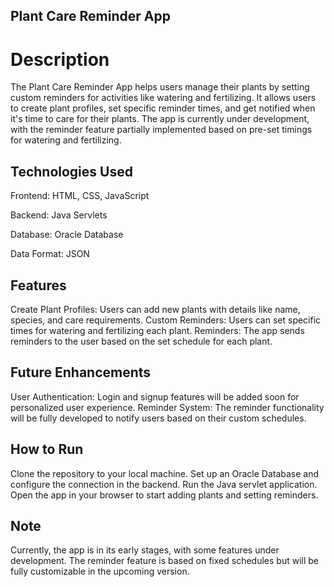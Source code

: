 ## Plant Care Reminder App

# Description
The Plant Care Reminder App helps users manage their plants by setting custom reminders for activities like watering and fertilizing. It allows users to create plant profiles, set specific reminder times, and get notified when it's time to care for their plants. The app is currently under development, with the reminder feature partially implemented based on pre-set timings for watering and fertilizing.

## Technologies Used
Frontend: HTML, CSS, JavaScript

Backend: Java Servlets

Database: Oracle Database

Data Format: JSON

## Features
Create Plant Profiles: Users can add new plants with details like name, species, and care requirements.
Custom Reminders: Users can set specific times for watering and fertilizing each plant.
Reminders: The app sends reminders to the user based on the set schedule for each plant.

## Future Enhancements
User Authentication: Login and signup features will be added soon for personalized user experience.
Reminder System: The reminder functionality will be fully developed to notify users based on their custom schedules.

## How to Run
Clone the repository to your local machine.
Set up an Oracle Database and configure the connection in the backend.
Run the Java servlet application.
Open the app in your browser to start adding plants and setting reminders.

## Note
Currently, the app is in its early stages, with some features under development. The reminder feature is based on fixed schedules but will be fully customizable in the upcoming version.
